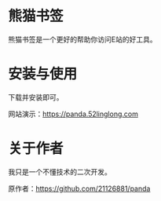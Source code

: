 # 熊猫书签
熊猫书签是一个更好的帮助你访问E站的好工具。



# 安装与使用
下载并安装即可。

网站演示：https://panda.52linglong.com



# 关于作者
我只是一个不懂技术的二次开发。

原作者：https://github.com/21126881/panda
